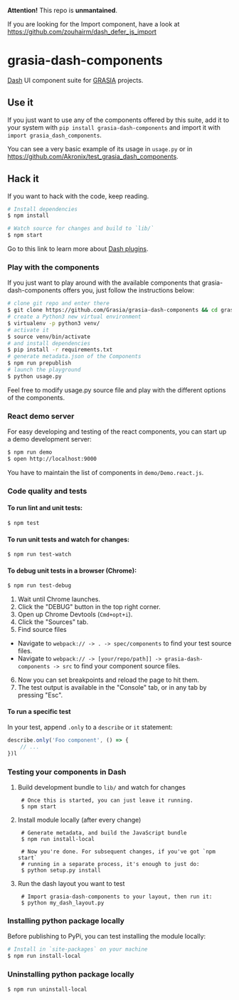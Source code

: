 **Attention!** This repo is **unmantained**.

If you are looking for the Import component, have a look at https://github.com/zouhairm/dash_defer_js_import

# grasia-dash-components

[Dash](https://github.com/plotly/dash) UI component suite for [GRASIA](https://github.com/Grasia/) projects.

## Use it

If you just want to use any of the components offered by this suite, add it to your system with `pip install grasia-dash-components` and import it with `import grasia_dash_components`.

You can see a very basic example of its usage in `usage.py` or in https://github.com/Akronix/test_grasia_dash_components.

## Hack it
If you want to hack with the code, keep reading.

```sh
# Install dependencies
$ npm install

# Watch source for changes and build to `lib/`
$ npm start
```

Go to this link to learn more about [Dash plugins](https://plot.ly/dash/plugins).

### Play with the components

If you just want to play around with the available components that grasia-dash-components offers you, just follow the instructions below:

```sh
# clone git repo and enter there
$ git clone https://github.com/Grasia/grasia-dash-components && cd grasia-dash-components
# create a Python3 new virtual environment
$ virtualenv -p python3 venv/
# activate it
$ source venv/bin/activate
# and install dependencies
$ pip install -r requirements.txt
# generate metadata.json of the Components
$ npm run prepublish
# launch the playground
$ python usage.py
```

Feel free to modify usage.py source file and play with the different options of the components.

### React demo server

For easy developing and testing of the react components, you can start up a demo development server:

```sh
$ npm run demo
$ open http://localhost:9000
```

You have to maintain the list of components in `demo/Demo.react.js`.

### Code quality and tests

#### To run lint and unit tests:

```sh
$ npm test
```

#### To run unit tests and watch for changes:

```sh
$ npm run test-watch
```

#### To debug unit tests in a browser (Chrome):

```sh
$ npm run test-debug
```

1. Wait until Chrome launches.
2. Click the "DEBUG" button in the top right corner.
3. Open up Chrome Devtools (`Cmd+opt+i`).
4. Click the "Sources" tab.
5. Find source files
  - Navigate to `webpack:// -> . -> spec/components` to find your test source files.
  - Navigate to `webpack:// -> [your/repo/path]] -> grasia-dash-components -> src` to find your component source files.
6. Now you can set breakpoints and reload the page to hit them.
7. The test output is available in the "Console" tab, or in any tab by pressing "Esc".

#### To run a specific test

In your test, append `.only` to a `describe` or `it` statement:

```javascript
describe.only('Foo component', () => {
    // ...
})l
```

### Testing your components in Dash

1. Build development bundle to `lib/` and watch for changes

        # Once this is started, you can just leave it running.
        $ npm start

2. Install module locally (after every change)

        # Generate metadata, and build the JavaScript bundle
        $ npm run install-local

        # Now you're done. For subsequent changes, if you've got `npm start`
        # running in a separate process, it's enough to just do:
        $ python setup.py install

3. Run the dash layout you want to test

        # Import grasia-dash-components to your layout, then run it:
        $ python my_dash_layout.py


### Installing python package locally

Before publishing to PyPi, you can test installing the module locally:

```sh
# Install in `site-packages` on your machine
$ npm run install-local
```

### Uninstalling python package locally

```sh
$ npm run uninstall-local
```
